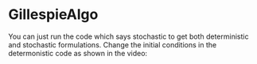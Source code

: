 # GillespieAlgo
You can just run the code which says stochastic to get both deterministic and stochastic formulations.
Change the initial conditions in the determonistic code as shown in the video:
